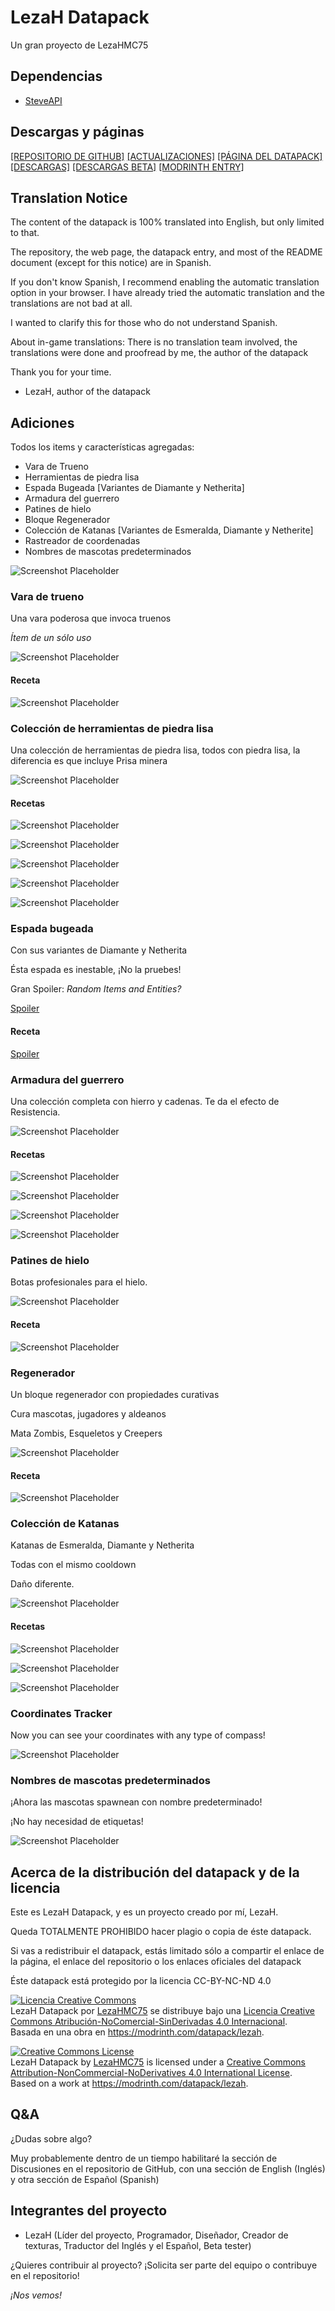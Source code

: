 # LezaH Datapack
Un gran proyecto de LezaHMC75

## Dependencias
 - [SteveAPI](https://github.com/tacozyt/steveapi/releases/latest)

## Descargas y páginas
[[REPOSITORIO DE GITHUB]](https://github.com/tacozyt/lezah)
[[ACTUALIZACIONES]](https://github.com/tacozyt/lezah/releases/latest)
[[PÁGINA DEL DATAPACK]](https://tacozyt.github.io/lezah)
[[DESCARGAS]](https://tacozyt.github.io/lezah/downloads)
[[DESCARGAS BETA]](https://tacozyt.github.io/lezah/downloadsbeta)
[[MODRINTH ENTRY]](https://modrinth.com/datapack/lezah)

## Translation Notice
The content of the datapack is 100% translated into English, but only limited to that.

The repository, the web page, the datapack entry, and most of the README document (except for this notice) are in Spanish.

If you don't know Spanish, I recommend enabling the automatic translation option in your browser. I have already tried the automatic translation and the translations are not bad at all.

I wanted to clarify this for those who do not understand Spanish.

About in-game translations:
There is no translation team involved, the translations were done and proofread by me, the author of the datapack

Thank you for your time.
- LezaH, author of the datapack

## Adiciones

Todos los items y características agregadas:
 - Vara de Trueno
 - Herramientas de piedra lisa
 - Espada Bugeada [Variantes de Diamante y Netherita]
 - Armadura del guerrero
 - Patines de hielo
 - Bloque Regenerador
 - Colección de Katanas [Variantes de Esmeralda, Diamante y Netherite]
 - Rastreador de coordenadas
 - Nombres de mascotas predeterminados

![Screenshot Placeholder](https://i.imgur.com/qzYFr3A.png)

### Vara de trueno
Una vara poderosa que invoca truenos

*Ítem de un sólo uso*

![Screenshot Placeholder](https://i.imgur.com/wakrqsM.png)

#### Receta

![Screenshot Placeholder](https://i.imgur.com/zwjNgkn.png)

### Colección de herramientas de piedra lisa
Una colección de herramientas de piedra lisa, todos con piedra lisa, la diferencia es que incluye Prisa minera

![Screenshot Placeholder](https://i.imgur.com/0hR0IZg.png)

#### Recetas

![Screenshot Placeholder](https://i.imgur.com/XPdpEG2.png)

![Screenshot Placeholder](https://i.imgur.com/hfrvZDD.png)

![Screenshot Placeholder](https://i.imgur.com/vqrljzx.png)

![Screenshot Placeholder](https://i.imgur.com/rKMGaIW.png)

![Screenshot Placeholder](https://i.imgur.com/u8HyfNv.png)

### Espada bugeada
Con sus variantes de Diamante y Netherita

Ésta espada es inestable, ¡No la pruebes!

Gran Spoiler: *Random Items and Entities?*

[Spoiler](https://i.imgur.com/H8TwRfN.png)

#### Receta

[Spoiler](https://i.imgur.com/OvXrXWr.png)

### Armadura del guerrero
Una colección completa con hierro y cadenas. Te da el efecto de Resistencia.

![Screenshot Placeholder](https://i.imgur.com/tbSQlnU.png)

#### Recetas

![Screenshot Placeholder](https://i.imgur.com/7kkOQCz.png)

![Screenshot Placeholder](https://i.imgur.com/2QZWUmf.png)

![Screenshot Placeholder](https://i.imgur.com/heWlHh5.png)

![Screenshot Placeholder](https://i.imgur.com/7lVe0nx.png)

### Patines de hielo
Botas profesionales para el hielo.

![Screenshot Placeholder](https://i.imgur.com/H0QMD4X.png)

#### Receta

![Screenshot Placeholder](https://i.imgur.com/NmrNIa5.png)

### Regenerador
Un bloque regenerador con propiedades curativas

Cura mascotas, jugadores y aldeanos

Mata Zombis, Esqueletos y Creepers

![Screenshot Placeholder](https://i.imgur.com/3t9hYx1.png)

#### Receta

![Screenshot Placeholder](https://i.imgur.com/S0mCbxi.png)

### Colección de Katanas
Katanas de Esmeralda, Diamante y Netherita

Todas con el mismo cooldown

Daño diferente.

![Screenshot Placeholder](https://i.imgur.com/dCisKKs.png)

#### Recetas
![Screenshot Placeholder](https://i.imgur.com/RlSoGIv.png)

![Screenshot Placeholder](https://i.imgur.com/gS7RpDX.png)

![Screenshot Placeholder](https://i.imgur.com/JvqKVxt.png)

### Coordinates Tracker
Now you can see your coordinates with any type of compass!

![Screenshot Placeholder](https://i.imgur.com/pYnLTeu.png)


### Nombres de mascotas predeterminados
¡Ahora las mascotas spawnean con nombre predeterminado!

¡No hay necesidad de etiquetas!

![Screenshot Placeholder](https://i.imgur.com/fRzg8we.png)

## Acerca de la distribución del datapack y de la licencia

Este es LezaH Datapack, y es un proyecto creado por mí, LezaH.

Queda TOTALMENTE PROHIBIDO hacer plagio o copia de éste datapack.

Si vas a redistribuir el datapack, estás limitado sólo a compartir el enlace de la página, el enlace del repositorio o los enlaces oficiales del datapack

Éste datapack está protegido por la licencia CC-BY-NC-ND 4.0

<a rel="license" href="http://creativecommons.org/licenses/by-nc-nd/4.0/"><img alt="Licencia Creative Commons" style="border-width:0" src="https://i.creativecommons.org/l/by-nc-nd/4.0/88x31.png" /></a><br /><span xmlns:dct="http://purl.org/dc/terms/" property="dct:title">LezaH Datapack</span> por <a xmlns:cc="http://creativecommons.org/ns#" href="https://github.com/tacozyt/lezah" property="cc:attributionName" rel="cc:attributionURL">LezaHMC75</a> se distribuye bajo una <a rel="license" href="http://creativecommons.org/licenses/by-nc-nd/4.0/">Licencia Creative Commons Atribución-NoComercial-SinDerivadas 4.0 Internacional</a>.<br />Basada en una obra en <a xmlns:dct="http://purl.org/dc/terms/" href="https://modrinth.com/datapack/lezah" rel="dct:source">https://modrinth.com/datapack/lezah</a>.

<a rel="license" href="http://creativecommons.org/licenses/by-nc-nd/4.0/"><img alt="Creative Commons License" style="border-width:0" src="https://i.creativecommons.org/l/by-nc-nd/4.0/88x31.png" /></a><br /><span xmlns:dct="http://purl.org/dc/terms/" property="dct:title">LezaH Datapack</span> by <a xmlns:cc="http://creativecommons.org/ns#" href="https://github.com/tacozyt/lezah" property="cc:attributionName" rel="cc:attributionURL">LezaHMC75</a> is licensed under a <a rel="license" href="http://creativecommons.org/licenses/by-nc-nd/4.0/">Creative Commons Attribution-NonCommercial-NoDerivatives 4.0 International License</a>.<br />Based on a work at <a xmlns:dct="http://purl.org/dc/terms/" href="https://modrinth.com/datapack/lezah" rel="dct:source">https://modrinth.com/datapack/lezah</a>.

## Q&A
¿Dudas sobre algo?

Muy probablemente dentro de un tiempo habilitaré la sección de Discusiones en el repositorio de GitHub, con una sección de English (Inglés) y otra sección de Español (Spanish)

## Integrantes del proyecto
 - LezaH (Líder del proyecto, Programador, Diseñador, Creador de texturas, Traductor del Inglés y el Español, Beta tester)

¿Quieres contribuir al proyecto?
¡Solicita ser parte del equipo o contribuye en el repositorio!

*¡Nos vemos!*
